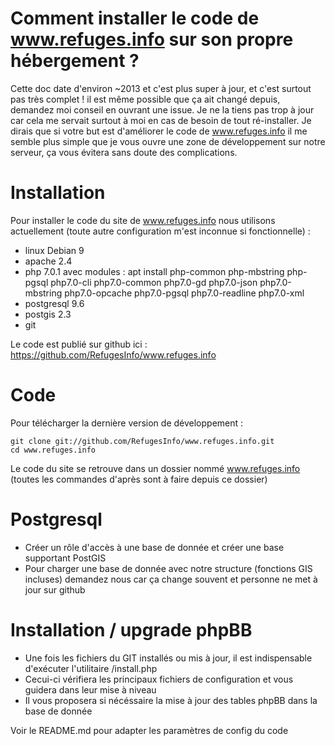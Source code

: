 Comment installer le code de www.refuges.info sur son propre hébergement ?
==========================================================================

Cette doc date d'environ ~2013 et c'est plus super à jour, et c'est surtout pas très complet ! il est même possible que ça ait changé depuis, demandez moi conseil en ouvrant une issue.
Je ne la tiens pas trop à jour car cela me servait surtout à moi en cas de besoin de tout ré-installer. Je dirais que si votre but est d'améliorer le code de www.refuges.info il me semble plus simple que je vous ouvre une zone de développement sur notre serveur, 
ça vous évitera sans doute des complications.

Installation
============

Pour installer le code du site de www.refuges.info nous utilisons actuellement (toute autre configuration m'est inconnue si fonctionnelle)  :

* linux Debian 9
* apache 2.4
* php 7.0.1 avec modules :
  apt install php-common  php-mbstring  php-pgsql php7.0-cli php7.0-common php7.0-gd  php7.0-json  php7.0-mbstring  php7.0-opcache  php7.0-pgsql  php7.0-readline  php7.0-xml
* postgresql 9.6
* postgis 2.3
* git

Le code est publié sur github ici :
https://github.com/RefugesInfo/www.refuges.info

Code 
====

Pour télécharger la dernière version de développement :

```
git clone git://github.com/RefugesInfo/www.refuges.info.git
cd www.refuges.info
```
Le code du site se retrouve dans un dossier nommé www.refuges.info (toutes les commandes d'après sont à faire depuis ce dossier)

Postgresql
==========

 * Créer un rôle d'accès à une base de donnée et créer une base supportant PostGIS
 * Pour charger une base de donnée avec notre structure (fonctions GIS incluses) demandez nous car ça change souvent et personne ne met à jour sur github

Installation / upgrade phpBB
============================

 * Une fois les fichiers du GIT installés ou mis à jour, il est indispensable d'exécuter l'utilitaire /install.php
 * Cecui-ci vérifiera les principaux fichiers de configuration et vous guidera dans leur mise à niveau
 * Il vous proposera si nécéssaire la mise à jour des tables phpBB dans la base de donnée

Voir le README.md pour adapter les paramètres de config du code
